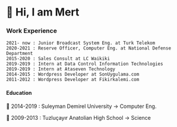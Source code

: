
<!---
- 👋 Hi, I’m @omermertkaya
- 👀 I’m interested in ...
- 🌱 I’m currently learning ...
- 💞️ I’m looking to collaborate on ...
- 📫 How to reach me ...


omermertkaya/omermertkaya is a ✨ special ✨ repository because its `README.md` (this file) appears on your GitHub profile.
You can click the Preview link to take a look at your changes.
--->


# 👋 Hi, I am Mert
### Work Experience

    2021- now : Junior Broadcast System Eng. at Turk Telekom 
    2020-2021 : Reserve Officer, Computer Eng. at National Defense Department
    2015-2020 : Sales Consult at LC Waikiki
    2019-2019 : Intern at Data Control Information Technologies
    2019-2019 : Intern at Ataseven Technology
    2014-2015 : Wordpress Developer at SonUygulama.com
    2011-2012 : Wordpress Developer at Fikirkalemi.com

#### Education

:school: 2014-2019 : Suleyman Demirel University -> Computer Eng.

:school: 2009-2013 : Tuzluçayır Anatolian High School -> Science


